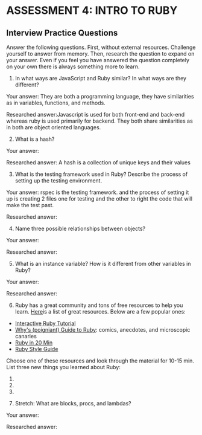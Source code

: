 # ASSESSMENT 4: INTRO TO RUBY
## Interview Practice Questions

Answer the following questions. First, without external resources. Challenge yourself to answer from memory. Then, research the question to expand on your answer. Even if you feel you have answered the question completely on your own there is always something more to learn.   

1. In what ways are JavaScript and Ruby similar? In what ways are they different?

  Your answer: They are both a programming language, they have similarities as in variables, functions, and methods.

  Researched answer:Javascript is used for both front-end and back-end whereas ruby is used primarily for backend. They both share similarities as in both are object oriented languages.



2. What is a hash?

  Your answer:

  Researched answer: A hash is a collection of unique keys and their values



3. What is the testing framework used in Ruby? Describe the process of setting up the testing environment.

  Your answer: rspec is the testing framework. and the process of setting it up is creating 2 files one for testing and the other to right the code that will make the test past.

  Researched answer:



4. Name three possible relationships between objects?

  Your answer:

  Researched answer:



5. What is an instance variable? How is it different from other variables in Ruby?

  Your answer:

  Researched answer:



6. Ruby has a great community and tons of free resources to help you learn. [Here](https://www.ruby-lang.org/en/documentation/)is a list of great resources. Below are a few popular ones:
- [Interactive Ruby Tutorial](http://tryruby.org/levels/1/challenges/0)
- [Why's (poigniant) Guide to Ruby](http://poignant.guide/book/chapter-1.html): comics, anecdotes, and microscopic canaries
- [Ruby in 20 Min](https://www.ruby-lang.org/en/documentation/quickstart/)
- [Ruby Style Guide](https://rubystyle.guide/)

Choose one of these resources and look through the material for 10-15 min. List three new things you learned about Ruby:

1)

2)

3)


7. Stretch: What are blocks, procs, and lambdas?

  Your answer:

  Researched answer:
